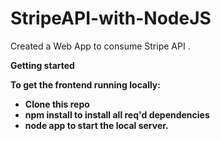 # StripeAPI-with-NodeJS
Created a Web App to consume Stripe API .

<b>Getting started<b>

To get the frontend running locally:
<ul>
  <li>Clone this repo</li>
  <li>  npm install to install all req'd dependencies </li>
  <li>  node app to start the local server.</li>
</ul>
